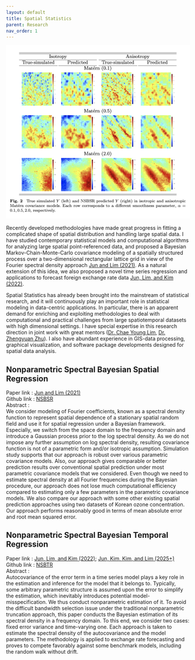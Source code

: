 ```yaml
---
layout: default
title: Spatial Statistics
parent: Research
nav_order: 1
---
```


![](ImageExample1.png)

Recently developed methodologies have made great progress in fitting a complicated shape of spatial distribution and handling large spatial data. I have studied contemporary statistical models and computational algorithms for analyzing large spatial point-referenced data, and proposed a Bayesian Markov-Chain-Monte-Carlo covariance modeling of a spatially structured process over a two-dimensional rectangular lattice grid in view of the Fourier spectral density approach [Jun and Lim (2021)](https://doi.org/10.1007/s42952-021-00156-y). As a natural extension of this idea, we also proposed a novel time series regression and applications to forecast foreign exchange rate data [Jun, Lim, and Kim (2022)](https://doi.org/10.48550/arXiv.2210.07457).

Spatial Statistics has already been brought into the mainstream of statistical research, and it will continuously play an important role in statistical modeling in data-centric applications. In particular, there is an apparent demand for enriching and exploiting methodologies to deal with computational and practical challenges from large spatiotemporal datasets with high dimensional settings. I have special expertise in this research direction in joint work with great mentors ([Dr. Chae Young Lim](https://scholar.google.com/citations?user=w8zE47kAAAAJ&hl=th), [Dr. Zhengyuan Zhu](https://scholar.google.com/citations?view_op=list_works&hl=en&user=ixDds0sAAAAJ)). I also have abundant experience in GIS-data processing, graphical visualization, and software package developments designed for spatial data analysis.


## Nonparametric Spectral Bayesian Spatial Regression 

Paper  link : [Jun and Lim (2021)](https://doi.org/10.1007/s42952-021-00156-y)\
Github link : [NSBSR](https://github.com/junpeea/NSBSR)\
Abstract :\
We consider modeling of Fourier coefficients, known as a spectral density function to represent spatial dependence of a stationary spatial random field and use it for spatial regression under a Bayesian framework. Especially, we switch from the space domain to the frequency domain and introduce a Gaussian process prior to the log spectral density. As we do not impose any further assumption on log spectral density, resulting covariance function is not of a parametric form and/or isotropic assumption. Simulation study supports that our approach is robust over various parametric covariance models. Also, our approach gives comparable or better prediction results over conventional spatial prediction under most parametric covariance models that we considered. Even though we need to estimate spectral density at all Fourier frequencies during the Bayesian procedure, our approach does not lose much computational efficiency compared to estimating only a few parameters in the parametric covariance models. We also compare our approach with some other existing spatial prediction approaches using two datasets of Korean ozone concentration. Our approach performs reasonably good in terms of mean absolute error and root mean squared error.

## Nonparametric Spectral Bayesian Temporal Regression

Paper  link : [Jun, Lim, and Kim (2022)](https://doi.org/10.48550/arXiv.2210.07457); <ins>Jun, Kim, Kim, and Lim (2025+)</ins>\
Github link : [NSBTR](https://github.com/junpeea/NSBTR)\
Abstract :\
Autocovariance of the error term in a time series model plays a key role in the estimation and inference for the model that it belongs to. Typically, some arbitrary parametric structure is assumed upon the error to simplify the estimation, which inevitably introduces potential model-misspecification. We thus conduct nonparametric estimation of it. To avoid the difficult bandwidth selection issue under the traditional nonparametric truncation approach, this paper conducts the Bayesian estimation of its spectral density in a frequency domain. To this end, we consider two cases: fixed error variance and time-varying one. Each approach is taken to estimate the spectral density of the autocovariance and the model parameters. The methodology is applied to exchange rate forecasting and proves to compete favorably against some benchmark models, including the random walk without drift.

